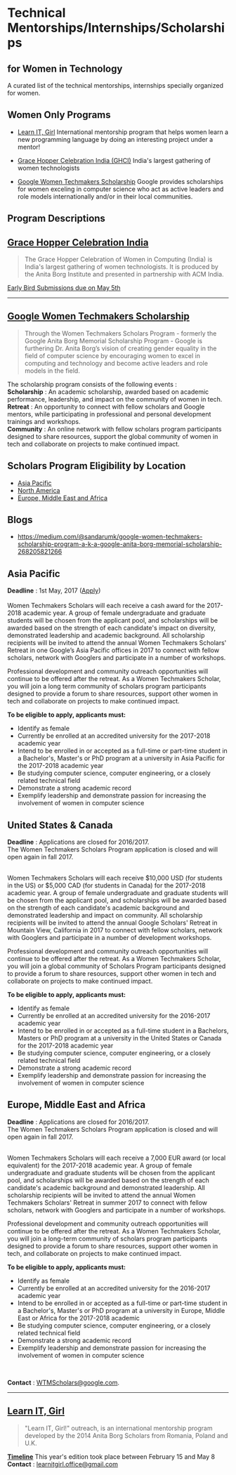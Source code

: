 # Technical Mentorships/Internships/Scholarships 
## for Women in Technology
A curated list of the technical mentorships, internships specially organized for women.

## Women Only Programs
* [Learn IT, Girl](#learnit)
International mentorship program that helps women learn a new programming language by doing an interesting project under a mentor!

* [Grace Hopper Celebration India (GHCI)](#ghci)
India's largest gathering of women technologists

* [Google Women Techmakers Scholarship](#gwt)
Google provides scholarships for women exceling in computer science who act as active leaders and role models internationally and/or in their local communities. 

## Program Descriptions

## <a name="ghci"></a>[Grace Hopper Celebration India](https://ghcindia.anitaborg.org/)
>The Grace Hopper Celebration of Women in Computing (India) is India's largest gathering of women technologists. It is produced by the Anita Borg Institute and presented in partnership with ACM India.

[Early Bird Submissions due on May 5th](https://ghcindia.anitaborg.org/ghci-17-call-submissions/)

-----------------------------

## <a name="gwt"></a>[Google Women Techmakers Scholarship](https://www.womentechmakers.com/scholars)
> Through the Women Techmakers Scholars Program - formerly the Google Anita Borg Memorial Scholarship Program - Google is furthering Dr. Anita Borg’s vision of creating gender equality in the field of computer science by encouraging women to excel in computing and technology and become active leaders and role models in the field.

The scholarship program consists of the following events :<br>
**Scholarship** : An academic scholarship, awarded based on academic performance, leadership, and impact on the community of women in tech.<br>
**Retreat** : An opportunity to connect with fellow scholars and Google mentors, while participating in professional and personal development trainings and workshops.<br>
**Community** : An online network with fellow scholars program participants designed to share resources, support the global community of women in tech and collaborate on projects to make continued impact.<br>

## Scholars Program Eligibility by Location
* [Asia Pacific](#wt-asia)
* [North America](#wt-na)
* [Europe, Middle East and Africa](#wt-eu)

## Blogs
* https://medium.com/@sandarumk/google-women-techmakers-scholarship-program-a-k-a-google-anita-borg-memorial-scholarship-268205821266

## Asia Pacific <a name="wt-asia"></a>
**Deadline** : 1st May, 2017 ([Apply](https://google.onlineapplications.net/applications/default.asp?mode=select))<br><br>
Women Techmakers Scholars will each receive a cash award for the 2017-2018 academic year. A group of female undergraduate and graduate students will be chosen from the applicant pool, and scholarships will be awarded based on the strength of each candidate's impact on diversity, demonstrated leadership and academic background. All scholarship recipients will be invited to attend the annual Women Techmakers Scholars' Retreat in one Google’s Asia Pacific offices in 2017 to connect with fellow scholars, network with Googlers and participate in a number of workshops.

Professional development and community outreach opportunities will continue to be offered after the retreat. As a Women Techmakers Scholar, you will join a long term community of scholars program participants designed to provide a forum to share resources, support other women in tech and collaborate on projects to make continued impact.

**To be eligible to apply, applicants must:**
* Identify as female
* Currently be enrolled at an accredited university for the 2017-2018 academic year
* Intend to be enrolled in or accepted as a full-time or part-time student in a Bachelor's, Master's or PhD program at a university in Asia Pacific for the 2017-2018 academic year
* Be studying computer science, computer engineering, or a closely related technical field
* Demonstrate a strong academic record
* Exemplify leadership and demonstrate passion for increasing the involvement of women in computer science


## United States & Canada<a name="wt-na"></a>
**Deadline** : Applications are closed for 2016/2017. <br>
The Women Techmakers Scholars Program application is closed and will open again in fall 2017. <br><br>

Women Techmakers Scholars will each receive $10,000 USD (for students in the US) or $5,000 CAD (for students in Canada) for the 2017-2018 academic year. A group of female undergraduate and graduate students will be chosen from the applicant pool, and scholarships will be awarded based on the strength of each candidate's academic background and demonstrated leadership and impact on community. All scholarship recipients will be invited to attend the annual Google Scholars' Retreat in Mountain View, California in 2017 to connect with fellow scholars, network with Googlers and participate in a number of development workshops.

Professional development and community outreach opportunities will continue to be offered after the retreat. As a Women Techmakers Scholar, you will join a global community of Scholars Program participants designed to provide a forum to share resources, support other women in tech and collaborate on projects to make continued impact.


**To be eligible to apply, applicants must:**
* Identify as female
* Currently be enrolled at an accredited university for the 2016-2017 academic year
* Intend to be enrolled in or accepted as a full-time student in a Bachelors, Masters or PhD program at a university in the United States or Canada for the 2017-2018 academic year
* Be studying computer science, computer engineering, or a closely related technical field
* Demonstrate a strong academic record
* Exemplify leadership and demonstrate passion for increasing the involvement of women in computer science


## Europe, Middle East and Africa <a name="wt-eu"></a>
**Deadline** : Applications are closed for 2016/2017. <br>
The Women Techmakers Scholars Program application is closed and will open again in fall 2017. <br><br>

Women Techmakers Scholars will each receive a 7,000 EUR award (or local equivalent) for the 2017-2018 academic year. A group of female undergraduate and graduate students will be chosen from the applicant pool, and scholarships will be awarded based on the strength of each candidate's academic background and demonstrated leadership. All scholarship recipients will be invited to attend the annual Women Techmakers Scholars' Retreat in summer 2017 to connect with fellow scholars, network with Googlers and participate in a number of workshops.

Professional development and community outreach opportunities will continue to be offered after the retreat. As a Women Techmakers Scholar, you will join a long-term community of scholars program participants designed to provide a forum to share resources, support other women in tech, and collaborate on projects to make continued impact.

**To be eligible to apply, applicants must:**
* Identify as female
* Currently be enrolled at an accredited university for the 2016-2017 academic year
* Intend to be enrolled in or accepted as a full-time or part-time student in a Bachelor's, Master's or PhD program at a university in Europe, Middle East or Africa for the 2017-2018 academic
* Be studying computer science, computer engineering, or a closely related technical field
* Demonstrate a strong academic record
* Exemplify leadership and demonstrate passion for increasing the involvement of women in computer science

<br>

**Contact** : WTMScholars@google.com.

--------------------------------

## <a name="learnit"></a> [Learn IT, Girl](https://www.learnitgirl.com)
>"Learn IT, Girl!" outreach, is an international mentorship program developed by the 2014 Anita Borg Scholars from Romania, Poland and U.K.

[**Timeline**](https://www.learnitgirl.com/timeline) This year's edition took place between February 15 and May 8 <br>
**Contact** : learnitgirl.office@gmail.com
